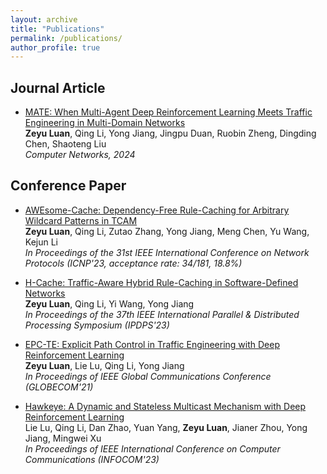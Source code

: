 ```yaml
---
layout: archive
title: "Publications"
permalink: /publications/
author_profile: true
---
```


## Journal Article
* [MATE: When Multi-Agent Deep Reinforcement Learning Meets Traffic Engineering in Multi-Domain Networks](https://www.sciencedirect.com/science/article/pii/S1389128624002317) \
  <strong>Zeyu Luan</strong>, Qing Li, Yong Jiang, Jingpu Duan, Ruobin Zheng, Dingding Chen, Shaoteng Liu \
  _Computer Networks, 2024_
  

## Conference Paper
* [AWEsome-Cache: Dependency-Free Rule-Caching for Arbitrary Wildcard Patterns in TCAM](https://ieeexplore.ieee.org/document/10355586) \
  <strong>Zeyu Luan</strong>, Qing Li, Zutao Zhang, Yong Jiang, Meng Chen, Yu Wang, Kejun Li \
  _In Proceedings of the 31st IEEE International Conference on Network Protocols (ICNP'23, acceptance rate: 34/181, 18.8%)_

* [H-Cache: Traffic-Aware Hybrid Rule-Caching in Software-Defined Networks](https://ieeexplore.ieee.org/document/10177484) \
  <strong>Zeyu Luan</strong>, Qing Li, Yi Wang, Yong Jiang \
   _In Proceedings of the 37th IEEE International Parallel & Distributed Processing Symposium (IPDPS'23)_

* [EPC-TE: Explicit Path Control in Traffic Engineering with Deep Reinforcement Learning](https://ieeexplore.ieee.org/document/9685792) \
  <strong>Zeyu Luan</strong>, Lie Lu, Qing Li, Yong Jiang \
  _In Proceedings of IEEE Global Communications Conference (GLOBECOM'21)_



* [Hawkeye: A Dynamic and Stateless Multicast Mechanism with Deep Reinforcement Learning](https://ieeexplore.ieee.org/document/10228869) \
  Lie Lu, Qing Li, Dan Zhao, Yuan Yang, <strong>Zeyu Luan</strong>, Jianer Zhou, Yong Jiang, Mingwei Xu \
  _In Proceedings of IEEE International Conference on Computer Communications (INFOCOM'23)_

  
<!-- 
## Workshop Paper
* [SmartTE: Partially Deployed Segment Routing for Smart Traffic Engineering with Deep Reinforcement Learning](https://ieeexplore.ieee.org/document/9472815) \
  <strong>Zeyu Luan</strong>, Qing Li, Yong Jiang \
  _In Proceedings of the 20th IFIP Networking Conference (IFIP Networking'21)_
-->
  


